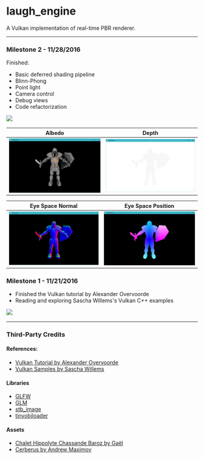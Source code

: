 # laugh_engine

A Vulkan implementation of real-time PBR renderer.

---

### Milestone 2 - 11/28/2016

Finished:
* Basic deferred shading pipeline
* Blinn-Phong
* Point light
* Camera control
* Debug views
* Code refactorization

![](docs/demo005.gif)

| Albedo | Depth |
| --- | --- |
| ![](docs/albedo.png) | ![](docs/depth.png) |


| Eye Space Normal | Eye Space Position |
| --- | --- |
| ![](docs/eye_nrm.png) | ![](docs/eye_pos.png) |

### Milestone 1 - 11/21/2016

* Finished the Vulkan tutorial by Alexander Overvoorde
* Reading and exploring Sascha Willems's Vulkan C++ examples

![](docs/demo001.gif)

---

### Third-Party Credits

#### References:
* [Vulkan Tutorial by Alexander Overvoorde](https://vulkan-tutorial.com)
* [Vulkan Samples by Sascha Willems](https://github.com/SaschaWillems/Vulkan)

#### Libraries
* [GLFW](http://www.glfw.org/)
* [GLM](http://glm.g-truc.net/0.9.8/index.html)
* [stb_image](https://github.com/nothings/stb)
* [tinyobjloader](https://github.com/syoyo/tinyobjloader)

#### Assets
* [Chalet Hippolyte Chassande Baroz by Gaël](https://skfb.ly/HDVU)
* [Cerberus by Andrew Maximov](http://artisaverb.info/Cerberus.html)
